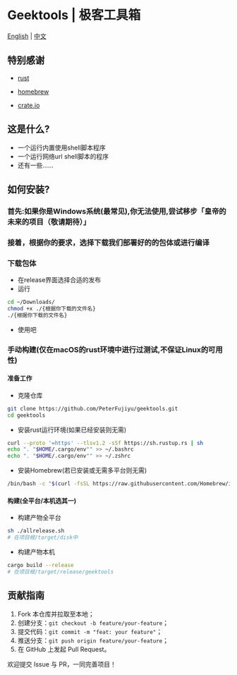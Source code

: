 # Geektools | 极客工具箱

[English](./README.md) | [中文](./README_CN.md)

## 特别感谢

- [rust](https://www.rust-lang.org/)

- [homebrew](https://brew.sh/zh-cn/)

- [crate.io](https://crates.io/)

## 这是什么?
- 一个运行内置使用shell脚本程序
- 一个运行网络url shell脚本的程序
- 还有一些……

## 如何安装?

### 首先:如果你是Windows系统(最常见),你无法使用,尝试移步「皇帝的未来的项目（敬请期待）」

### 接着，根据你的要求，选择下载我们部署好的的包体或进行编译

### 下载包体
- 在release界面选择合适的发布
- 运行
```bash
cd ~/Downloads/
chmod +x ./{根据你下载的文件名}
./{根据你下载的文件名}
```
- 使用吧

### 手动构建(仅在macOS的rust环境中进行过测试,不保证Linux的可用性)
#### 准备工作
- 克隆仓库
```bash
git clone https://github.com/PeterFujiyu/geektools.git
cd geektools
```
- 安装rust运行环境(如果已经安装则无需)
```bash
curl --proto '=https' --tlsv1.2 -sSf https://sh.rustup.rs | sh
echo ". "$HOME/.cargo/env"" >> ~/.bashrc
echo ". "$HOME/.cargo/env"" >> ~/.zshrc
```
- 安装Homebrew(若已安装或无需多平台则无需)
```bash
/bin/bash -c "$(curl -fsSL https://raw.githubusercontent.com/Homebrew/install/HEAD/install.sh)"
```
#### 构建(全平台/本机选其一)
- 构建产物全平台
```bash
sh ./allrelease.sh
# 在项目根/target/disk中
```

- 构建产物本机
```bash
cargo build --release
# 在项目根/target/release/geektools
```

## 贡献指南

1. Fork 本仓库并拉取至本地；
2. 创建分支：`git checkout -b feature/your-feature`；
3. 提交代码：`git commit -m "feat: your feature"`；
4. 推送分支：`git push origin feature/your-feature`；
5. 在 GitHub 上发起 Pull Request。

欢迎提交 Issue 与 PR，一同完善项目！